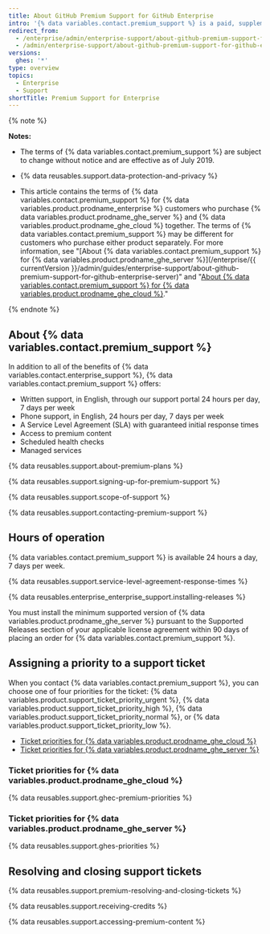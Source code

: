 ```yaml
---
title: About GitHub Premium Support for GitHub Enterprise
intro: '{% data variables.contact.premium_support %} is a paid, supplemental support offering for {% data variables.product.prodname_enterprise %} customers.'
redirect_from:
  - /enterprise/admin/enterprise-support/about-github-premium-support-for-github-enterprise
  - /admin/enterprise-support/about-github-premium-support-for-github-enterprise
versions:
  ghes: '*'
type: overview
topics:
  - Enterprise
  - Support
shortTitle: Premium Support for Enterprise
---
```

{% note %}

**Notes:**

- The terms of {% data variables.contact.premium_support %} are subject to change without notice and are effective as of July 2019.

- {% data reusables.support.data-protection-and-privacy %}

- This article contains the terms of {% data variables.contact.premium_support %} for {% data variables.product.prodname_enterprise %} customers who purchase {% data variables.product.prodname_ghe_server %} and {% data variables.product.prodname_ghe_cloud %} together. The terms of {% data variables.contact.premium_support %} may be different for customers who purchase either product separately. For more information, see "[About {% data variables.contact.premium_support %} for {% data variables.product.prodname_ghe_server %}](/enterprise/{{ currentVersion }}/admin/guides/enterprise-support/about-github-premium-support-for-github-enterprise-server)" and "<a href="/articles/about-github-premium-support-for-github-enterprise-cloud" class="dotcom-only">About {% data variables.contact.premium_support %} for {% data variables.product.prodname_ghe_cloud %}</a>."

{% endnote %}

## About {% data variables.contact.premium_support %}

In addition to all of the benefits of {% data variables.contact.enterprise_support %}, {% data variables.contact.premium_support %} offers:
  - Written support, in English, through our support portal 24 hours per day, 7 days per week
  - Phone support, in English, 24 hours per day, 7 days per week
  - A Service Level Agreement (SLA) with guaranteed initial response times
  - Access to premium content
  - Scheduled health checks
  - Managed services

{% data reusables.support.about-premium-plans %}

{% data reusables.support.signing-up-for-premium-support %}

{% data reusables.support.scope-of-support %}

{% data reusables.support.contacting-premium-support %}

## Hours of operation

{% data variables.contact.premium_support %} is available 24 hours a day, 7 days per week.

{% data reusables.support.service-level-agreement-response-times %}

{% data reusables.enterprise_enterprise_support.installing-releases %}

You must install the minimum supported version of {% data variables.product.prodname_ghe_server %} pursuant to the Supported Releases section of your applicable license agreement within 90 days of placing an order for {% data variables.contact.premium_support %}.

## Assigning a priority to a support ticket

When you contact {% data variables.contact.premium_support %}, you can choose one of four priorities for the ticket: {% data variables.product.support_ticket_priority_urgent %}, {% data variables.product.support_ticket_priority_high %}, {% data variables.product.support_ticket_priority_normal %}, or {% data variables.product.support_ticket_priority_low %}.

- [Ticket priorities for {% data variables.product.prodname_ghe_cloud %}](#ticket-priorities-for-github-enterprise-cloud)
- [Ticket priorities for {% data variables.product.prodname_ghe_server %}](#ticket-priorities-for-github-enterprise-server)

### Ticket priorities for {% data variables.product.prodname_ghe_cloud %}

{% data reusables.support.ghec-premium-priorities %}

### Ticket priorities for {% data variables.product.prodname_ghe_server %}

{% data reusables.support.ghes-priorities %}

## Resolving and closing support tickets

{% data reusables.support.premium-resolving-and-closing-tickets %}

{% data reusables.support.receiving-credits %}

{% data reusables.support.accessing-premium-content %}
